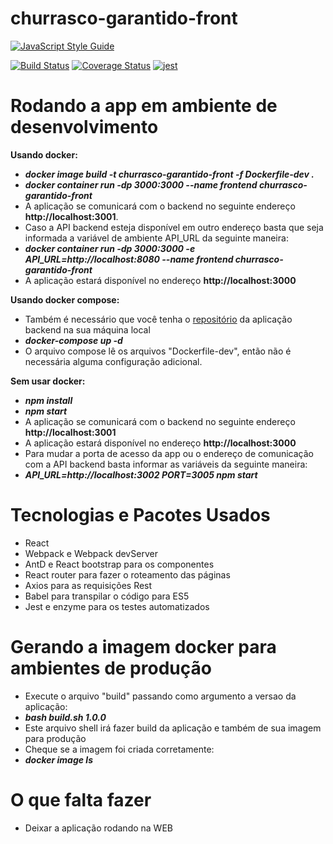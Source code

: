 # churrasco-garantido-front

[![JavaScript Style Guide](https://cdn.rawgit.com/standard/standard/master/badge.svg)](https://github.com/standard/standard)

[![Build Status](https://travis-ci.org/LeonardoHabitzreuter/churrasco-garantido-front.svg?branch=master)](https://travis-ci.org/LeonardoHabitzreuter/churrasco-garantido-front)
[![Coverage Status](https://coveralls.io/repos/github/LeonardoHabitzreuter/churrasco-garantido-front/badge.svg)](https://coveralls.io/github/LeonardoHabitzreuter/churrasco-garantido-front)
[![jest](https://facebook.github.io/jest/img/jest-badge.svg)](https://github.com/facebook/jest)

# Rodando a app em ambiente de desenvolvimento

**Usando docker:**
 - ***docker image build -t churrasco-garantido-front -f Dockerfile-dev .***
 - ***docker container run -dp 3000:3000 --name frontend churrasco-garantido-front***
 - A aplicação se comunicará com o backend no seguinte endereço **http://localhost:3001**.
 - Caso a API backend esteja disponível em outro endereço basta que seja informada a variável de ambiente API_URL da seguinte maneira:
 - ***docker container run -dp 3000:3000 -e API_URL=http://localhost:8080 --name frontend churrasco-garantido-front***
 - A aplicação estará disponível no endereço **http://localhost:3000**
 
 **Usando docker compose:**
 - Também é necessário que você tenha o [repositório](github.com/LeonardoHabitzreuter/churrasco-garantido-node) da aplicação backend na sua máquina local
 - ***docker-compose up -d***
 - O arquivo compose lê os arquivos "Dockerfile-dev", então não é necessária alguma configuração adicional.

 **Sem usar docker:**
 - ***npm install***
 - ***npm start***
 - A aplicação se comunicará com o backend no seguinte endereço **http://localhost:3001**
 - A aplicação estará disponível no endereço **http://localhost:3000**
 - Para mudar a porta de acesso da app ou o endereço de comunicação com a API backend basta informar as variáveis da seguinte maneira:
 - ***API_URL=http://localhost:3002 PORT=3005 npm start***

 # Tecnologias e Pacotes Usados
 - React
 - Webpack e Webpack devServer
 - AntD e React bootstrap para os componentes
 - React router para fazer o roteamento das páginas
 - Axios para as requisições Rest
 - Babel para transpilar o código para ES5
 - Jest e enzyme para os testes automatizados

# Gerando a imagem docker para ambientes de produção
 - Execute o arquivo "build" passando como argumento a versao da aplicação:
 - ***bash build.sh 1.0.0***
 - Este arquivo shell irá fazer build da aplicação e também de sua imagem para produção
 - Cheque se a imagem foi criada corretamente:
 - ***docker image ls***

# O que falta fazer
 - Deixar a aplicação rodando na WEB
